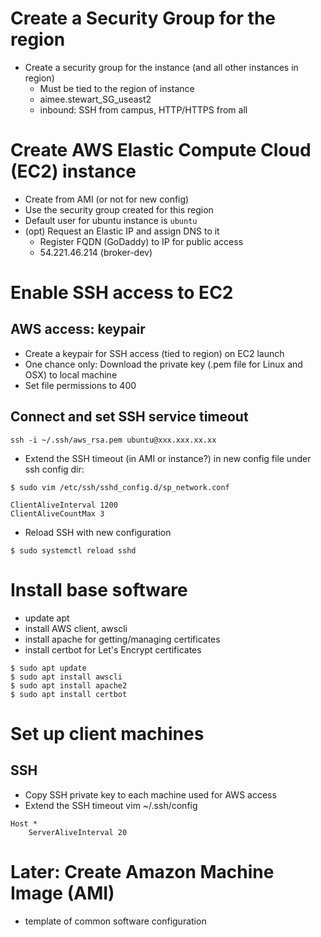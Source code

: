# Create a Security Group for the region

* Create a security group for the instance (and all other instances in region)
  * Must be tied to the region of instance
  * aimee.stewart_SG_useast2
  * inbound: SSH from campus, HTTP/HTTPS from all

# Create AWS Elastic Compute Cloud (EC2) instance

* Create from AMI (or not for new config)
* Use the security group created for this region
* Default user for ubuntu instance is `ubuntu`
* (opt) Request an Elastic IP and assign DNS to it
  * Register FQDN (GoDaddy) to IP for public access
  * 54.221.46.214 (broker-dev)

# Enable SSH access to EC2 

## AWS access: keypair

* Create a keypair for SSH access (tied to region) on EC2 launch
* One chance only: Download the private key (.pem file for Linux and OSX) to local machine
* Set file permissions to 400

## Connect and set SSH service timeout

```commandline
ssh -i ~/.ssh/aws_rsa.pem ubuntu@xxx.xxx.xx.xx
```

* Extend the SSH timeout (in AMI or instance?) in new config file under ssh config dir:

```commandline
$ sudo vim /etc/ssh/sshd_config.d/sp_network.conf
```

```text
ClientAliveInterval 1200
ClientAliveCountMax 3
```

* Reload SSH with new configuration 

```commandline
$ sudo systemctl reload sshd
```

# Install base software

* update apt
* install AWS client, awscli
* install apache for getting/managing certificates
* install certbot for Let's Encrypt certificates

```commandline
$ sudo apt update
$ sudo apt install awscli
$ sudo apt install apache2
$ sudo apt install certbot
```

# Set up client machines

## SSH

* Copy SSH private key to each machine used for AWS access
* Extend the SSH timeout vim ~/.ssh/config

```
Host *
    ServerAliveInterval 20
```

# Later: Create Amazon Machine Image (AMI) 

* template of common software configuration

